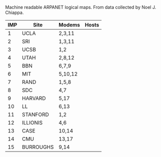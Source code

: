 Machine readable ARPANET logical maps.  From data collected by Noel
J. Chiappa.

| IMP | Site      | Modems   | Hosts |
| --- | --------- | -------- | ----- |
|   1 | UCLA      | 2,3,11   |       |
|   2 | SRI       | 1,3,11   |       |
|   3 | UCSB      | 1,2      |       |
|   4 | UTAH      | 2,8,12   |       |
|   5 | BBN       | 6,7,9    |       |
|   6 | MIT       | 5,10,12  |       |
|   7 | RAND      | 1,5,8    |       |
|   8 | SDC       | 4,7      |       |
|   9 | HARVARD   | 5,17     |       |
|  10 | LL        | 6,13     |       |
|  11 | STANFORD  | 1,2      |       |
|  12 | ILLIONIS  | 4,6      |       |
|  13 | CASE      | 10,14    |       |
|  14 | CMU       | 13,17    |       |
|  15 | BURROUGHS | 9,14     |       |
